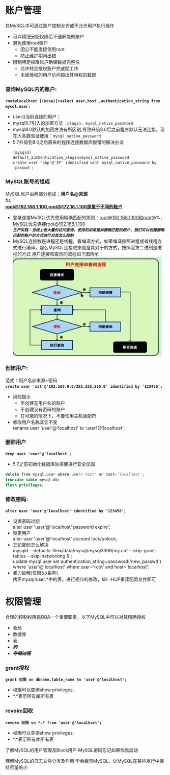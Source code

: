 # 账户管理

在MySQL中可通过账户控制允许或不允许用户执行操作  
- 可以精细分配权限给不通职能的账户
- 避免使用root账户
	- 因公不能直接使用root
	- 防止维护期间出错
- 限制特定权限账户确保数据完整性
	- 允许特定授权账户完成期工作
	- 未经授权的用户访问超出其特权的数据
	

### 查询MySQL内的账户: 

**`root@localhost [(none)]>select user,host ,authentication_string from mysql.user;`**

- user()当前连接的用户；
- mysql5.7引入的加密方法：`plugin: mysql_native_password`  
- mysql8.0默认的加密方法有所区别,导致升级8.0后之前程序默认无法连接，现在大多数验证使用：`mysql_native_password`
- 5.7升级到8.0之后原来的程序连接数据库报错的解决办法  
  ```
  [mysqld]
  default_authentication_plugin=mysql_native_password
  create user 'php'@'IP' identified with mysql_native_password by 'passwd';
  ```

### MySQL账号的组成

MySQL账户由两部分组成：**用户名@来源**  
如:  
**root@192.168.1.100,root@172.16.1.100是属于不同的账户**  
- 登录连接MySQL优先使用精确匹配的原则：root@192.168.1.100和root@%，MySQL优先连接root@192.168.1.100  
***`生产实践：当线上有大量的访问查询，使用的如果是非精确匹配的账户，我们可以创建精确匹配的账户的方式进行对其怎么控制`***
- MySQL连接数是进程还是线程，看编译方式，如果编译按照进程或者线程方式进行编译，那么MySQL连接进来就是其对于的方式，按照官方二进制是进程的方式
用户连接和查询的流程如下图所示：  
![](images/用户管理01.jpg)


### 创建用户:
范式：用户名@来源+密码  
**`create user 'zst'@'192.168.0.0/255.255.255.0' identified by '123456';`**
- 风险提示
	- 不创建无用户名的账户
	- 不创建没有密码的账户
	- 在可能的情况下，不要使用主机通配符
- 修改用户名称其它不变  
	rename user 'user'@'localhost' to 'user1@'localhost';

	
### 删除用户
**`drop user 'user'@'localhost';`**
- 5.7之前初始化数据库后需要进行安全加固  
```sql
delete from mysql.user where user='test' or host='localhost';
truncate table mysql.db;
flush privileges;
```
	
### 修改密码:			
**`alter user 'user'@'localhost' identified by '123456';`**
- 设置密码过期  
  alter user 'user'@'localhost' password expire';  
- 锁定用户  
  alter user 'user'@'localhost' account lock/unlock;  
- 忘记密码怎么解决  
  mysqld --defaults-file=/data/mysql/mysql3306/my.cnf --skip-grant-tables --skip-networking  & ;  
  update mysql.user set authentication_string=password('new_passwd') where 'user'@'localhost' where user='root' and host='localhost';
- 暴力破解(仅限5.x系列)  
   拷贝mysql/user.*中的表，进行相应的修改，kill -HUP重读配置文件即可
  
# 权限管理

合理的控制权限是DBA一个重要职责，以下MySQL中可以对其精确授权
- 全局
- 数据库
- 表
- ***~~列~~***
- ***~~存储过程~~***

### grant授权

**`grant 权限 on dbname.table_name to 'user'@'localhost';`**    

- 权限可以查询show privileges;
- \*.\*表示所有库所有表

### revoke回收

**`revoke 权限 on *.* from 'user'@'localhost';`**   

- 权限可以查询show privileges;
- \*.\*表示所有库所有表




了解MySQL的用户管理及Block用户
MySQL密码忘记如果优雅启动















理解MySQL的日志文件分类及作用
学会裁剪MySQL，让MySQL在某些发行中保持尽量的小
  